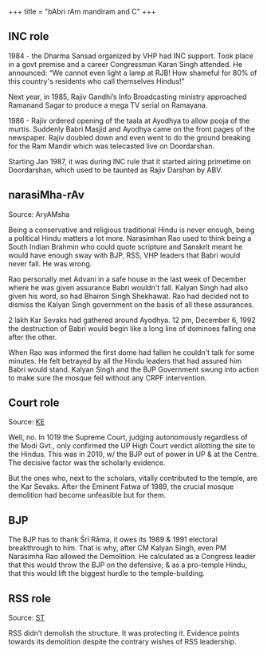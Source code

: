 +++
title = "bAbri rAm mandiram and C"
+++

## INC role
1984 - the Dharma Sansad organized by VHP had INC support. Took place in a govt premise and a career Congressman Karan Singh attended. He announced: “We cannot even light a lamp at RJB! How shameful for 80% of this country's residents who call themselves Hindus!”

Next year, in 1985, Rajiv Gandhi’s Info Broadcasting ministry approached Ramanand Sagar to produce a mega TV serial on Ramayana. 

1986 - Rajiv ordered opening of the taala at Ayodhya to allow pooja of the murtis. Suddenly Babri Masjid and Ayodhya came on the front pages of the newspaper. Rajiv doubled down and even went to do the ground breaking for the Ram Mandir which was telecasted live on Doordarshan.

Starting Jan 1987, it was during INC rule that it started airing primetime on Doordarshan, which used to be taunted as Rajiv Darshan by ABV.

## narasiMha-rAv
Source: AryAMsha

Being a conservative and religious traditional Hindu is never enough, being a political Hindu matters a lot more. Narasimhan Rao used to think being a South Indian Brahmin who could quote scripture and Sanskrit meant he would have enough sway with BJP, RSS, VHP leaders that Babri would never fall. He was wrong.

Rao personally met Advani in a safe house in the last week of December where he was given assurance Babri wouldn't fall. Kalyan Singh had also given his word, so had Bhairon Singh Shekhawat. Rao had decided not to dismiss the Kalyan Singh government on the basis of all these assurances.

2 lakh Kar Sevaks had gathered around Ayodhya. 12 pm, December 6, 1992 the destruction of Babri would begin like a long line of dominoes falling one after the other.

When Rao was informed the first dome had fallen he couldn't talk for some minutes. He felt betrayed by all the Hindu leaders that had assured him Babri would stand. Kalyan Singh and the BJP Government swung into action to make sure the mosque fell without any CRPF intervention.


## Court role
Source: [KE](https://twitter.com/ElstKoenraad/status/1741386854685950063)

Well, no. In 1019 the Supreme Court, judging autonomously regardless of the Modi Gvt., only confirmed the UP High Court verdict allotting the site to the Hindus. This was in 2010, w/ the BJP out of power in UP & at the Centre. The decisive factor was the scholarly evidence.

But the ones who, next to the scholars, vitally contributed to the temple, are the Kar Sevaks. After the Eminent Fatwa of 1989, the crucial mosque demolition had become unfeasible but for them.

## BJP
The BJP has to thank Śrī Rāma, it owes its 1989 & 1991 electoral breakthrough to him. That is why, after CM Kalyan Singh, even PM Narasimha Rao allowed the Demolition. He calculated as a Congress leader that this would throw the BJP on the defensive; & as a pro-temple Hindu, that this would lift the biggest hurdle to the temple-building.


## RSS role
Source: [ST]()

RSS didn’t demolish the structure. It was protecting it. Evidence points towards its demolition despite the contrary wishes of RSS leadership.